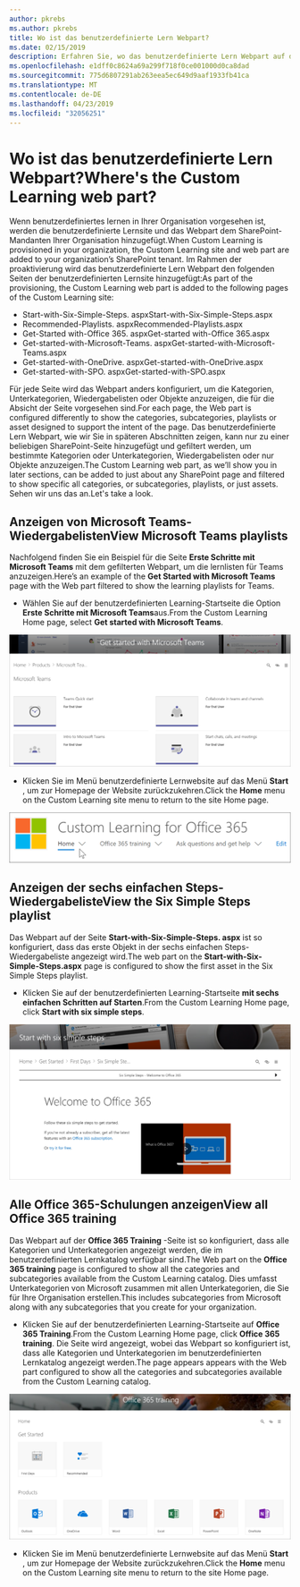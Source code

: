 ```yaml
---
author: pkrebs
ms.author: pkrebs
title: Wo ist das benutzerdefinierte Lern Webpart?
ms.date: 02/15/2019
description: Erfahren Sie, wo das benutzerdefinierte Lern Webpart auf der benutzerdefinierten Lernsite angezeigt wird.
ms.openlocfilehash: e1dff0c8624a69a299f718f0ce001000d0ca8dad
ms.sourcegitcommit: 775d6807291ab263eea5ec649d9aaf1933fb41ca
ms.translationtype: MT
ms.contentlocale: de-DE
ms.lasthandoff: 04/23/2019
ms.locfileid: "32056251"
---
```

# <a name="wheres-the-custom-learning-web-part"></a><span data-ttu-id="700a9-103">Wo ist das benutzerdefinierte Lern Webpart?</span><span class="sxs-lookup"><span data-stu-id="700a9-103">Where's the Custom Learning web part?</span></span>

<span data-ttu-id="700a9-104">Wenn benutzerdefiniertes lernen in Ihrer Organisation vorgesehen ist, werden die benutzerdefinierte Lernsite und das Webpart dem SharePoint-Mandanten Ihrer Organisation hinzugefügt.</span><span class="sxs-lookup"><span data-stu-id="700a9-104">When Custom Learning is provisioned in your organization, the Custom Learning site and web part are added to your organization’s SharePoint tenant.</span></span> <span data-ttu-id="700a9-105">Im Rahmen der proaktivierung wird das benutzerdefinierte Lern Webpart den folgenden Seiten der benutzerdefinierten Lernsite hinzugefügt:</span><span class="sxs-lookup"><span data-stu-id="700a9-105">As part of the provisioning, the Custom Learning web part is added to the following pages of the Custom Learning site:</span></span>

- <span data-ttu-id="700a9-106">Start-with-Six-Simple-Steps. aspx</span><span class="sxs-lookup"><span data-stu-id="700a9-106">Start-with-Six-Simple-Steps.aspx</span></span> 
- <span data-ttu-id="700a9-107">Recommended-Playlists. aspx</span><span class="sxs-lookup"><span data-stu-id="700a9-107">Recommended-Playlists.aspx</span></span>
- <span data-ttu-id="700a9-108">Get-Started with-Office 365. aspx</span><span class="sxs-lookup"><span data-stu-id="700a9-108">Get-started with-Office 365.aspx</span></span>
- <span data-ttu-id="700a9-109">Get-started-with-Microsoft-Teams. aspx</span><span class="sxs-lookup"><span data-stu-id="700a9-109">Get-started-with-Microsoft-Teams.aspx</span></span>
- <span data-ttu-id="700a9-110">Get-started-with-OneDrive. aspx</span><span class="sxs-lookup"><span data-stu-id="700a9-110">Get-started-with-OneDrive.aspx</span></span>
- <span data-ttu-id="700a9-111">Get-started-with-SPO. aspx</span><span class="sxs-lookup"><span data-stu-id="700a9-111">Get-started-with-SPO.aspx</span></span>

<span data-ttu-id="700a9-112">Für jede Seite wird das Webpart anders konfiguriert, um die Kategorien, Unterkategorien, Wiedergabelisten oder Objekte anzuzeigen, die für die Absicht der Seite vorgesehen sind.</span><span class="sxs-lookup"><span data-stu-id="700a9-112">For each page, the Web part is configured differently to show the categories, subcategories, playlists or asset designed to support the intent of the page.</span></span> <span data-ttu-id="700a9-113">Das benutzerdefinierte Lern Webpart, wie wir Sie in späteren Abschnitten zeigen, kann nur zu einer beliebigen SharePoint-Seite hinzugefügt und gefiltert werden, um bestimmte Kategorien oder Unterkategorien, Wiedergabelisten oder nur Objekte anzuzeigen.</span><span class="sxs-lookup"><span data-stu-id="700a9-113">The Custom Learning web part, as we’ll show you in later sections, can be added to just about any SharePoint page and filtered to show specific all categories, or subcategories, playlists, or just assets.</span></span> <span data-ttu-id="700a9-114">Sehen wir uns das an.</span><span class="sxs-lookup"><span data-stu-id="700a9-114">Let's take a look.</span></span> 

## <a name="view-microsoft-teams-playlists"></a><span data-ttu-id="700a9-115">Anzeigen von Microsoft Teams-Wiedergabelisten</span><span class="sxs-lookup"><span data-stu-id="700a9-115">View Microsoft Teams playlists</span></span>

<span data-ttu-id="700a9-116">Nachfolgend finden Sie ein Beispiel für die Seite **Erste Schritte mit Microsoft Teams** mit dem gefilterten Webpart, um die lernlisten für Teams anzuzeigen.</span><span class="sxs-lookup"><span data-stu-id="700a9-116">Here’s an example of the **Get Started with Microsoft Teams** page with the Web part filtered to show the learning playlists for Teams.</span></span> 

- <span data-ttu-id="700a9-117">Wählen Sie auf der benutzerdefinierten Learning-Startseite die Option **Erste Schritte mit Microsoft Teams**aus.</span><span class="sxs-lookup"><span data-stu-id="700a9-117">From the Custom Learning Home page, select **Get started with Microsoft Teams**.</span></span>

![CG-whereiswp-Teams. png](media/cg-whereiswp-teams.png)

- <span data-ttu-id="700a9-119">Klicken Sie im Menü benutzerdefinierte Lernwebsite auf das Menü **Start** , um zur Homepage der Website zurückzukehren.</span><span class="sxs-lookup"><span data-stu-id="700a9-119">Click the **Home** menu on the Custom Learning site menu to return to the site Home page.</span></span>

![CG-homebtnmenu. png](media/cg-homebtnmenu.png)

## <a name="view-the-six-simple-steps-playlist"></a><span data-ttu-id="700a9-121">Anzeigen der sechs einfachen Steps-Wiedergabeliste</span><span class="sxs-lookup"><span data-stu-id="700a9-121">View the Six Simple Steps playlist</span></span>

<span data-ttu-id="700a9-122">Das Webpart auf der Seite **Start-with-Six-Simple-Steps. aspx** ist so konfiguriert, dass das erste Objekt in der sechs einfachen Steps-Wiedergabeliste angezeigt wird.</span><span class="sxs-lookup"><span data-stu-id="700a9-122">The web part on the **Start-with-Six-Simple-Steps.aspx** page is configured to show the first asset in the Six Simple Steps playlist.</span></span> 

- <span data-ttu-id="700a9-123">Klicken Sie auf der benutzerdefinierten Learning-Startseite **mit sechs einfachen Schritten auf Starten**.</span><span class="sxs-lookup"><span data-stu-id="700a9-123">From the Custom Learning Home page,  click **Start with six simple steps**.</span></span> 

![CG-whereiswp-Six. png](media/cg-whereiswp-six.png)

## <a name="view-all-office-365-training"></a><span data-ttu-id="700a9-125">Alle Office 365-Schulungen anzeigen</span><span class="sxs-lookup"><span data-stu-id="700a9-125">View all Office 365 training</span></span>

<span data-ttu-id="700a9-126">Das Webpart auf der **Office 365 Training** -Seite ist so konfiguriert, dass alle Kategorien und Unterkategorien angezeigt werden, die im benutzerdefinierten Lernkatalog verfügbar sind.</span><span class="sxs-lookup"><span data-stu-id="700a9-126">The Web part on the **Office 365 training** page is configured to show all the categories and subcategories available from the Custom Learning catalog.</span></span> <span data-ttu-id="700a9-127">Dies umfasst Unterkategorien von Microsoft zusammen mit allen Unterkategorien, die Sie für Ihre Organisation erstellen.</span><span class="sxs-lookup"><span data-stu-id="700a9-127">This includes subcategories from Microsoft along with any subcategories that you create for your organization.</span></span>

- <span data-ttu-id="700a9-128">Klicken Sie auf der benutzerdefinierten Learning-Startseite auf **Office 365 Training**.</span><span class="sxs-lookup"><span data-stu-id="700a9-128">From the Custom Learning Home page, click **Office 365 training**.</span></span> <span data-ttu-id="700a9-129">Die Seite wird angezeigt, wobei das Webpart so konfiguriert ist, dass alle Kategorien und Unterkategorien im benutzerdefinierten Lernkatalog angezeigt werden.</span><span class="sxs-lookup"><span data-stu-id="700a9-129">The page appears appears with the Web part configured to show all the categories and subcategories available from the Custom Learning catalog.</span></span>

![CG-whereiswp-o365. png](media/cg-whereiswp-o365.png)

- <span data-ttu-id="700a9-131">Klicken Sie im Menü benutzerdefinierte Lernwebsite auf das Menü **Start** , um zur Homepage der Website zurückzukehren.</span><span class="sxs-lookup"><span data-stu-id="700a9-131">Click the **Home** menu on the Custom Learning site menu to return to the site Home page.</span></span>

